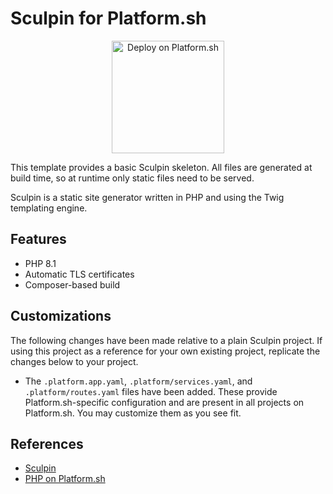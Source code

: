 # Sculpin for Platform.sh

<p align="center">
<a href="https://console.platform.sh/projects/create-project?template=https://raw.githubusercontent.com/platformsh/template-builder/master/templates/sculpin/.platform.template.yaml&utm_content=sculpin&utm_source=github&utm_medium=button&utm_campaign=deploy_on_platform">
    <img src="https://platform.sh/images/deploy/lg-blue.svg" alt="Deploy on Platform.sh" width="180px" />
</a>
</p>

This template provides a basic Sculpin skeleton.  All files are generated at build time, so at runtime only static files need to be served.

Sculpin is a static site generator written in PHP and using the Twig templating engine.

## Features

* PHP 8.1
* Automatic TLS certificates
* Composer-based build

## Customizations

The following changes have been made relative to a plain Sculpin project.  If using this project as a reference for your own existing project, replicate the changes below to your project.

* The `.platform.app.yaml`, `.platform/services.yaml`, and `.platform/routes.yaml` files have been added.  These provide Platform.sh-specific configuration and are present in all projects on Platform.sh.  You may customize them as you see fit.

## References

* [Sculpin](https://sculpin.io/)
* [PHP on Platform.sh](https://docs.platform.sh/languages/php.html)
